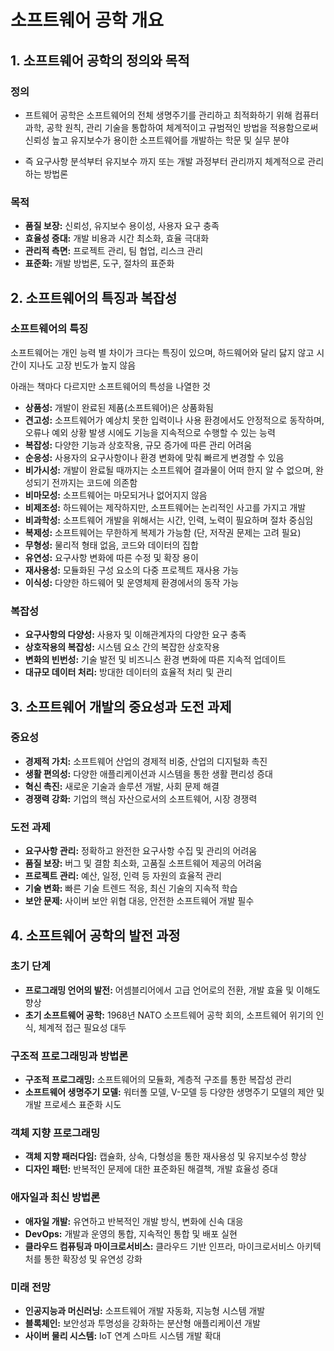 # 소프트웨어 공학 개요

## 1. 소프트웨어 공학의 정의와 목적

### 정의
- 프트웨어 공학은 소프트웨어의 전체 생명주기를 관리하고 최적화하기 위해 컴퓨터 과학, 공학 원칙, 관리 기술을 통합하여 체계적이고 규범적인 방법을 적용함으로써 신뢰성 높고 유지보수가 용이한 소프트웨어를 개발하는 학문 및 실무 분야

 - 즉 요구사항 분석부터 유지보수 까지 또는 개발 과정부터 관리까지 체계적으로 관리하는 방법론

### 목적
- **품질 보장:** 신뢰성, 유지보수 용이성, 사용자 요구 충족
- **효율성 증대:** 개발 비용과 시간 최소화, 효율 극대화
- **관리적 측면:** 프로젝트 관리, 팀 협업, 리스크 관리
- **표준화:** 개발 방법론, 도구, 절차의 표준화

## 2. 소프트웨어의 특징과 복잡성

### 소프트웨어의 특징
소프트웨어는 개인 능력 별 차이가 크다는 특징이 있으며, 하드웨어와 달리 닳지 않고 시간이 지나도 고장 빈도가 높지 않음

아래는 책마다 다르지만 소프트웨어의 특성을 나열한 것

- **상품성:** 개발이 완료된 제품(소프트웨어)은 상품화됨
- **견고성:** 소프트웨어가 예상치 못한 입력이나 사용 환경에서도 안정적으로 동작하며, 오류나 예외 상황 발생 시에도 기능을 지속적으로 수행할 수 있는 능력
- **복잡성:** 다양한 기능과 상호작용, 규모 증가에 따른 관리 어려움
- **순응성:** 사용자의 요구사항이나 환경 변화에 맞춰 빠르게 변경할 수 있음
- **비가시성:** 개발이 완료될 때까지는 소프트웨어 결과물이 어떠 한지 알 수 없으며, 완성되기 전까지는 코드에 의존함
- **비마모성:** 소프트웨어는 마모되거나 없어지지 않음
- **비제조성:** 하드웨어는 제작하지만, 소프트웨어는 논리적인 사고를 가지고 개발
- **비과학성:** 소프트웨어 개발을 위해서는 시간, 인력, 노력이 필요하며 절차 중심임
- **복제성:** 소프트웨어는 무한하게 복제가 가능함 (단, 저작권 문제는 고려 필요)
- **무형성:** 물리적 형태 없음, 코드와 데이터의 집합
- **유연성:** 요구사항 변화에 따른 수정 및 확장 용이
- **재사용성:** 모듈화된 구성 요소의 다중 프로젝트 재사용 가능
- **이식성:** 다양한 하드웨어 및 운영체제 환경에서의 동작 가능

### 복잡성
- **요구사항의 다양성:** 사용자 및 이해관계자의 다양한 요구 충족
- **상호작용의 복잡성:** 시스템 요소 간의 복잡한 상호작용
- **변화의 빈번성:** 기술 발전 및 비즈니스 환경 변화에 따른 지속적 업데이트
- **대규모 데이터 처리:** 방대한 데이터의 효율적 처리 및 관리

## 3. 소프트웨어 개발의 중요성과 도전 과제

### 중요성
- **경제적 가치:** 소프트웨어 산업의 경제적 비중, 산업의 디지털화 촉진
- **생활 편의성:** 다양한 애플리케이션과 시스템을 통한 생활 편리성 증대
- **혁신 촉진:** 새로운 기술과 솔루션 개발, 사회 문제 해결
- **경쟁력 강화:** 기업의 핵심 자산으로서의 소프트웨어, 시장 경쟁력

### 도전 과제
- **요구사항 관리:** 정확하고 완전한 요구사항 수집 및 관리의 어려움
- **품질 보장:** 버그 및 결함 최소화, 고품질 소프트웨어 제공의 어려움
- **프로젝트 관리:** 예산, 일정, 인력 등 자원의 효율적 관리
- **기술 변화:** 빠른 기술 트렌드 적응, 최신 기술의 지속적 학습
- **보안 문제:** 사이버 보안 위협 대응, 안전한 소프트웨어 개발 필수

## 4. 소프트웨어 공학의 발전 과정

### 초기 단계
- **프로그래밍 언어의 발전:** 어셈블리어에서 고급 언어로의 전환, 개발 효율 및 이해도 향상
- **초기 소프트웨어 공학:** 1968년 NATO 소프트웨어 공학 회의, 소프트웨어 위기의 인식, 체계적 접근 필요성 대두

### 구조적 프로그래밍과 방법론
- **구조적 프로그래밍:** 소프트웨어의 모듈화, 계층적 구조를 통한 복잡성 관리
- **소프트웨어 생명주기 모델:** 워터폴 모델, V-모델 등 다양한 생명주기 모델의 제안 및 개발 프로세스 표준화 시도

### 객체 지향 프로그래밍
- **객체 지향 패러다임:** 캡슐화, 상속, 다형성을 통한 재사용성 및 유지보수성 향상
- **디자인 패턴:** 반복적인 문제에 대한 표준화된 해결책, 개발 효율성 증대

### 애자일과 최신 방법론
- **애자일 개발:** 유연하고 반복적인 개발 방식, 변화에 신속 대응
- **DevOps:** 개발과 운영의 통합, 지속적인 통합 및 배포 실현
- **클라우드 컴퓨팅과 마이크로서비스:** 클라우드 기반 인프라, 마이크로서비스 아키텍처를 통한 확장성 및 유연성 강화

### 미래 전망
- **인공지능과 머신러닝:** 소프트웨어 개발 자동화, 지능형 시스템 개발
- **블록체인:** 보안성과 투명성을 강화하는 분산형 애플리케이션 개발
- **사이버 물리 시스템:** IoT 연계 스마트 시스템 개발 확대
